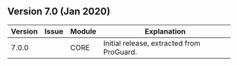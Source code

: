 ## Version 7.0 (Jan 2020)

| Version| Issue    | Module   | Explanation
|--------|----------|----------|----------------------------------
| 7.0.0  |          | CORE     | Initial release, extracted from ProGuard.
